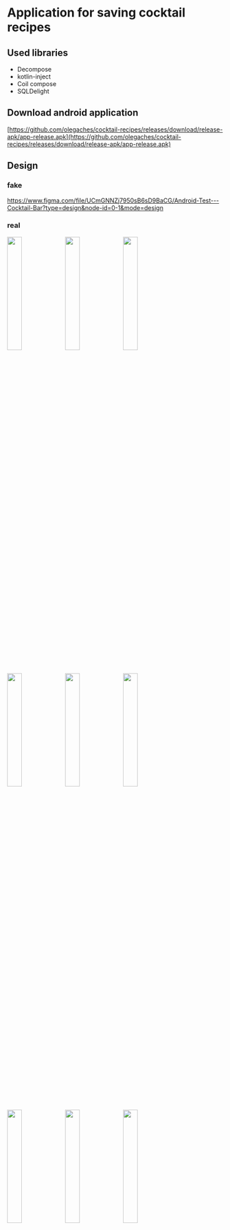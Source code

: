 # Application for saving cocktail recipes
## Used libraries
- Decompose
- kotlin-inject
- Coil compose
- SQLDelight

## Download android application
[https://github.com/olegaches/cocktail-recipes/releases/download/release-apk/app-release.apk](https://github.com/olegaches/cocktail-recipes/releases/download/release-apk/app-release.apk)

## Design
### fake
https://www.figma.com/file/UCmGNNZj7950sB6sD9BaCG/Android-Test---Cocktail-Bar?type=design&node-id=0-1&mode=design
### real
<img src="https://github.com/olegaches/cocktail-recipes/assets/71338871/1d37b823-87b1-411d-80cf-d0b804c97c5d" width="26%">
<img src="https://github.com/olegaches/cocktail-recipes/assets/71338871/140a668e-35d0-414f-989c-fa6f45f8d45a" width="26%">
<img src="https://github.com/olegaches/cocktail-recipes/assets/71338871/2d160c48-2bda-49d0-ac4e-fa745cfe11d9" width="26%">
<img src="https://github.com/olegaches/cocktail-recipes/assets/71338871/9be8a91d-dd45-4a9c-8b0b-d8c086287b9b" width="26%">
<img src="https://github.com/olegaches/cocktail-recipes/assets/71338871/5189f6e5-3be6-44cf-94c4-2432300c6ed2" width="26%">
<img src="https://github.com/olegaches/cocktail-recipes/assets/71338871/2d8c8efc-f72b-4716-8abd-9adb35c2ac9b" width="26%">
<img src="https://github.com/olegaches/cocktail-recipes/assets/71338871/c88f1044-6255-4b48-9284-9f9c786f7517" width="26%">
<img src="https://github.com/olegaches/cocktail-recipes/assets/71338871/db4d1a18-28f3-4a0a-859b-3e2869adb14b" width="26%">
<img src="https://github.com/olegaches/cocktail-recipes/assets/71338871/703ff3c7-e22e-4e13-966b-c4574b3bd840" width="26%">
